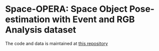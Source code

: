 # Space-OPERA: Space Object Pose-estimation with Event and RGB Analysis dataset
The code and data is maintained at [this repository](https://github.com/mohsij/event-pose-certification)
